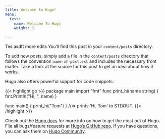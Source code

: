 ```yaml
---
title: Welcome to Hugo!
menu:
  test:
    name: Welcome To Hugo
    weight: 1

---
```

Tes asdft more edits You’ll find this post in your `content/posts` directory.

To add new posts, simply add a file in the `content/posts` directory that follows the convention `name-of-post.ext` and includes the necessary front matter. Take a look at the source for this post to get an idea about how it works.

Hugo also offers powerful support for code snippets:

{{< highlight go >}}
package main
import "fmt"
func print_hi(name string) {
fmt.Println("Hi, ", name)
}

func main() {
print_hi("Tom")
}
//=> prints 'Hi, Tom' to STDOUT.
{{< /highlight >}}

Check out the [Hugo docs](https://gohugo.io/documentation/) for more info on how to get the most out of Hugo. File all bugs/feature requests at [Hugo’s GitHub repo](https://github.com/gohugoio/hugo). If you have questions, you can ask them on [Hugo Community](https://discourse.gohugo.io/).